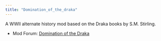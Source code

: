 ```yaml
---
title: "Domination_of_the_draka"
---
```


A WWII alternate history mod based on the Draka books by S.M. Stirling.

-   Mod Forum: [Domination of the
    Draka](http://forum.paradoxplaza.com/forum/showthread.php?t=258324)
